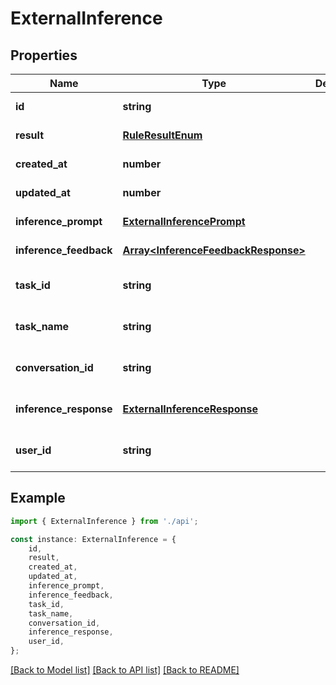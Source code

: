 # ExternalInference


## Properties

Name | Type | Description | Notes
------------ | ------------- | ------------- | -------------
**id** | **string** |  | [default to undefined]
**result** | [**RuleResultEnum**](RuleResultEnum.md) |  | [default to undefined]
**created_at** | **number** |  | [default to undefined]
**updated_at** | **number** |  | [default to undefined]
**inference_prompt** | [**ExternalInferencePrompt**](ExternalInferencePrompt.md) |  | [default to undefined]
**inference_feedback** | [**Array&lt;InferenceFeedbackResponse&gt;**](InferenceFeedbackResponse.md) |  | [default to undefined]
**task_id** | **string** |  | [optional] [default to undefined]
**task_name** | **string** |  | [optional] [default to undefined]
**conversation_id** | **string** |  | [optional] [default to undefined]
**inference_response** | [**ExternalInferenceResponse**](ExternalInferenceResponse.md) |  | [optional] [default to undefined]
**user_id** | **string** |  | [optional] [default to undefined]

## Example

```typescript
import { ExternalInference } from './api';

const instance: ExternalInference = {
    id,
    result,
    created_at,
    updated_at,
    inference_prompt,
    inference_feedback,
    task_id,
    task_name,
    conversation_id,
    inference_response,
    user_id,
};
```

[[Back to Model list]](../README.md#documentation-for-models) [[Back to API list]](../README.md#documentation-for-api-endpoints) [[Back to README]](../README.md)
